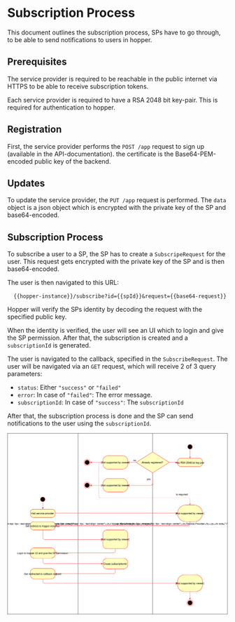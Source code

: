 # Subscription Process
This document outlines the subscription process, SPs have to go through, to be able to send notifications to users in hopper.

## Prerequisites
The service provider is required to be reachable in the public internet via HTTPS to be able to receive subscription tokens.

Each service provider is required to have a RSA 2048 bit key-pair. This is required for authentication to hopper.


## Registration
First, the service provider performs the `POST /app` request to sign up (available in the API-documentation). the certificate is the Base64-PEM-encoded public key of the backend. 

## Updates
To update the service provider, the `PUT /app` request is performed. The `data` object is a json object which is encrypted with the private key of the SP and base64-encoded.

## Subscription Process
To subscribe a user to a SP, the SP has to create a `SubscripeRequest` for the user. This request gets encrypted with the private key of the SP and is then base64-encoded.

The user is then navigated to this URL:
```URL 
  {{hopper-instance}}/subscribe?id={{spId}}&request={{base64-request}}
```
Hopper will verify the SPs identity by decoding the request with the specified public key.

When the identity is verified, the user will see an UI which to login and give the SP permission. After that, the subscription is created and a `subscriptionId` is generated. 

The user is navigated to the callback, specified in the `SubscribeRequest`. The user will be navigated via an `GET` request, which will receive 2 of 3 query parameters: 
  - `status`: Either `"success"` or `"failed"`
  - `error`: In case of `"failed"`: The error message.
  - `subscriptionId`: In case of `"success"`: The `subscriptionId`
  
After that, the subscription process is done and the SP can send notifications to the user using the `subscriptionId`.  
  
![flow diagram](img/subscriptionProcess.svg "Flow Diagram")

